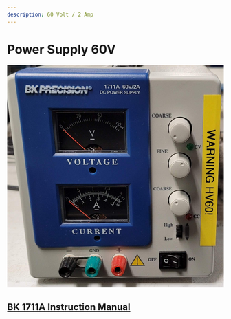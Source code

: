 ```yaml
---
description: 60 Volt / 2 Amp
---
```


# Power Supply 60V

![BK Precision 1711A 60V 2A DC Power Supply](../.gitbook/assets/bk-precision-1711a-60v-2a-dc-power-supply.jpg)

## [BK 1711A Instruction Manual](https://drive.google.com/file/d/1-TpMuNSUBwJW05VkuTgSEhLRFuhTwlIP/view?usp=sharing)

### 

